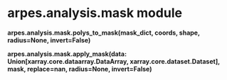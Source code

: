 # arpes.analysis.mask module

**arpes.analysis.mask.polys\_to\_mask(mask\_dict, coords, shape,
radius=None, invert=False)**

**arpes.analysis.mask.apply\_mask(data:
Union\[xarray.core.dataarray.DataArray, xarray.core.dataset.Dataset\],
mask, replace=nan, radius=None, invert=False)**

